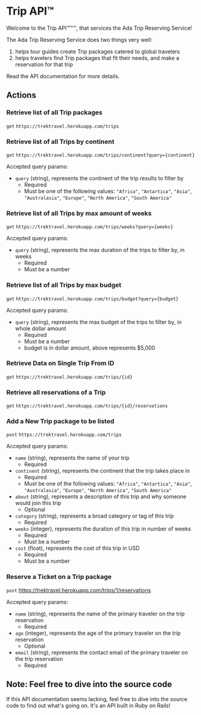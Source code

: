 # Trip API™

Welcome to the Trip API™™™, that services the Ada Trip Reserving Service!

The Ada Trip Reserving Service does two things very well:
  1. helps tour guides create Trip packages catered to global travelers
  2. helps travelers find Trip packages that fit their needs, and make a reservation for that trip

Read the API documentation for more details.

## Actions

### Retrieve list of all Trip packages
`get` `https://trektravel.herokuapp.com/trips`

### Retrieve list of all Trips by continent
`get` `https://trektravel.herokuapp.com/trips/continent?query={continent}`

Accepted query params:
- `query` (string), represents the continent of the trip results to filter by
    - Required
    - Must be one of the following values: `"Africa"`, `"Antartica"`, `"Asia"`, `"Australasia"`, `"Europe"`, `"North America"`, `"South America"`

### Retrieve list of all Trips by max amount of weeks
`get` `https://trektravel.herokuapp.com/trips/weeks?query={weeks}`

Accepted query params:
- `query` (string), represents the max duration of the trips to filter by, in weeks
    - Required
    - Must be a number

### Retrieve list of all Trips by max budget
`get` `https://trektravel.herokuapp.com/trips/budget?query={budget}`

Accepted query params:
- `query` (string), represents the max budget of the trips to filter by, in whole dollar amount
    - Required
    - Must be a number
    - budget is in dollar amount, above represents $5,000

### Retrieve Data on Single Trip From ID
`get` `https://trektravel.herokuapp.com/trips/{id}`

### Retrieve all reservations of a Trip
`get` `https://trektravel.herokuapp.com/trips/{id}/reservations`

### Add a New Trip package to be listed
`post` `https://trektravel.herokuapp.com/trips`

Accepted query params:
- `name` (string), represents the name of your trip
  - Required
- `continent` (string), represents the continent that the trip takes place in
  - Required
  - Must be one of the following values: `"Africa"`, `"Antartica"`, `"Asia"`, `"Australasia"`, `"Europe"`, `"North America"`, `"South America"`
- `about` (string), represents a description of this trip and why someone would join this trip
  - Optional
- `category` (string), represents a broad category or tag of this trip
  - Required
- `weeks` (integer), represents the duration of this trip in number of weeks
  - Required
  - Must be a number
- `cost` (float), represents the cost of this trip in USD
  - Required
  - Must be a number

### Reserve a Ticket on a Trip package
`post` https://trektravel.herokuapp.com/trips/1/reservations

Accepted query params:
- `name` (string), represents the name of the primary traveler on the trip reservation
  - Required
- `age` (integer), represents the age of the primary traveler on the trip reservation
  - Optional
- `email` (string), represents the contact email of the primary traveler on the trip reservation
  - Required

## Note: Feel free to dive into the source code

If this API documentation seems lacking, feel free to dive into the source code to find out what's going on. It's an API built in Ruby on Rails!
